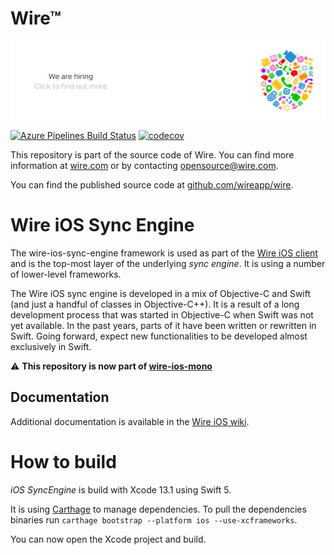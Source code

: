 # Wire™

[![Wire logo](https://github.com/wireapp/wire/blob/master/assets/header-small.png?raw=true)](https://wire.com/jobs/)


[![Azure Pipelines Build Status](https://dev.azure.com/wireswiss/Wire%20iOS/_apis/build/status/Frameworks/wire-ios-sync-engine?branchName=develop)](https://dev.azure.com/wireswiss/Wire%20iOS/_build/latest?definitionId=31&branchName=develop) [![codecov](https://codecov.io/gh/wireapp/wire-ios-sync-engine/branch/develop/graph/badge.svg)](https://codecov.io/gh/wireapp/wire-ios-sync-engine)

This repository is part of the source code of Wire. You can find more information at [wire.com](https://wire.com) or by contacting opensource@wire.com.

You can find the published source code at [github.com/wireapp/wire](https://github.com/wireapp/wire).

# Wire iOS Sync Engine

The wire-ios-sync-engine framework is used as part of the [Wire iOS client](http://github.com/wireapp/wire-ios) and is the top-most layer of the underlying *sync engine*. It is using a number of lower-level frameworks. 

The Wire iOS sync engine is developed in a mix of Objective-C and Swift (and just a handful of classes in Objective-C++). It is a result of a long development process that was started in Objective-C when Swift was not yet available. In the past years, parts of it have been written or rewritten in Swift. Going forward, expect new functionalities to be developed almost exclusively in Swift.

⚠️ **This repository is now part of [wire-ios-mono](https://github.com/wireapp/wire-ios-mono)**

## Documentation
Additional documentation is available in the [Wire iOS wiki](https://github.com/wireapp/wire-ios/wiki).

# How to build

*iOS SyncEngine* is build with Xcode 13.1 using Swift 5.

It is using [Carthage](https://github.com/Carthage/Carthage) to manage dependencies. To pull the dependencies binaries run `carthage bootstrap --platform ios --use-xcframeworks`.

You can now open the Xcode project and build.

